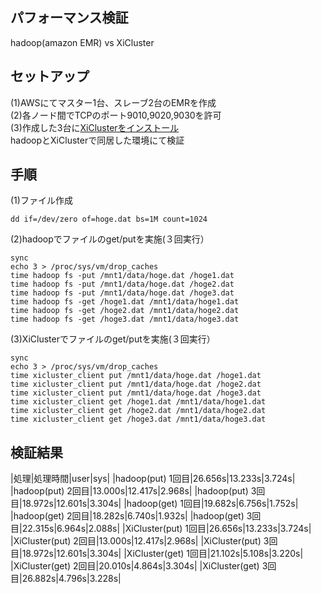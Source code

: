 ## パフォーマンス検証
hadoop(amazon EMR) vs XiCluster

## セットアップ
(1)AWSにてマスター1台、スレーブ2台のEMRを作成  
(2)各ノード間でTCPのポート9010,9020,9030を許可  
(3)作成した3台に[XiClusterをインストール](INSTALL_emr.md)   
hadoopとXiClusterで同居した環境にて検証  

## 手順
(1)ファイル作成  
```
dd if=/dev/zero of=hoge.dat bs=1M count=1024  
```

(2)hadoopでファイルのget/putを実施(３回実行）
```
sync
echo 3 > /proc/sys/vm/drop_caches
time hadoop fs -put /mnt1/data/hoge.dat /hoge1.dat
time hadoop fs -put /mnt1/data/hoge.dat /hoge2.dat
time hadoop fs -put /mnt1/data/hoge.dat /hoge3.dat
time hadoop fs -get /hoge1.dat /mnt1/data/hoge1.dat
time hadoop fs -get /hoge2.dat /mnt1/data/hoge2.dat
time hadoop fs -get /hoge3.dat /mnt1/data/hoge3.dat
```

(3)XiClusterでファイルのget/putを実施(３回実行）
```
sync
echo 3 > /proc/sys/vm/drop_caches  
time xicluster_client put /mnt1/data/hoge.dat /hoge1.dat
time xicluster_client put /mnt1/data/hoge.dat /hoge2.dat
time xicluster_client put /mnt1/data/hoge.dat /hoge3.dat
time xicluster_client get /hoge1.dat /mnt1/data/hoge1.dat
time xicluster_client get /hoge2.dat /mnt1/data/hoge2.dat
time xicluster_client get /hoge3.dat /mnt1/data/hoge3.dat
```

## 検証結果
|処理|処理時間|user|sys|
|hadoop(put) 1回目|26.656s|13.233s|3.724s|
|hadoop(put) 2回目|13.000s|12.417s|2.968s|
|hadoop(put) 3回目|18.972s|12.601s|3.304s|
|hadoop(get) 1回目|19.682s|6.756s|1.752s|
|hadoop(get) 2回目|18.282s|6.740s|1.932s|
|hadoop(get) 3回目|22.315s|6.964s|2.088s|
|XiCluster(put) 1回目|26.656s|13.233s|3.724s|
|XiCluster(put) 2回目|13.000s|12.417s|2.968s|
|XiCluster(put) 3回目|18.972s|12.601s|3.304s|
|XiCluster(get) 1回目|21.102s|5.108s|3.220s|
|XiCluster(get) 2回目|20.010s|4.864s|3.304s|
|XiCluster(get) 3回目|26.882s|4.796s|3.228s|

